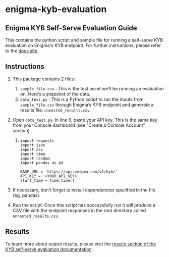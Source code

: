 # enigma-kyb-evaluation
## Enigma KYB Self-Serve Evaluation Guide
This contains the python script and sample file for running a self-serve KYB evaluation on Enigma's KYB endpoint. For further instructions, please refer to the [docs site](https://developers.enigma.com/docs/kyb-evaluation-guide).

## Instructions
1. This package contains 2 files:
   1. `sample_file.csv` : This is the test asset we’ll be running an evaluation on. Here’s a snapshot of the data.
   2. `data_test.py` : This is a Python script to run the inputs from `sample_file.csv` through Enigma’s KYB endpoint and generate a results file: `unnested_results.csv`.
2. Open `data_test.py`. In line 9, paste your API key. This is the same key from your Console dashboard (see “Create a Console Account” section).

   1. ```
      import requests
      import json
      import csv
      import time
      import random
      import pandas as pd

      BASE_URL = 'https://api.enigma.com/v1/kyb/'
      API_KEY = '<YOUR_API_KEY>'
      start_time = time.time()
      ```
3. If necessary, don’t forget to install dependencies specified in the file (eg, pandas).
4. Run the script. Once this script has successfully run it will produce a CSV file with the endpoint responses in the root directory called `unnested_results.csv`.

## Results
To learn more about output results, please visit the [results section of the KYB self-serve evaluation documentation](https://developers.enigma.com/docs/kyb-evaluation-guide#output-results).

